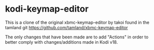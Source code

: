 # kodi-keymap-editor

This is a clone of the original xbmc-keymap-editor by takoi found in the tamland git https://github.com/tamland/xbmc-keymap-editor

The only changes that have been made are to add "Actions" in order to better comply with changes/additions made in Kodi v18.
